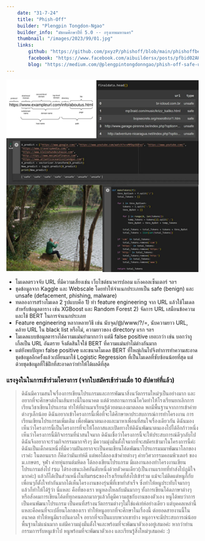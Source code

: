 ```yaml
---
    date: "31-7-24"
    title: "Phish-Off"
    builder: "Plengpin Tongdon-Ngao"
    builder_info: "มัธยมศึกษาปีที่ 5.0 -- กรุงเทพมหานคร"
    thumbnail: "/images/2023/99/01.jpg"
    links:
        github: "https://github.com/pxyzP/phishoff/blob/main/phishoffbert_final.ipynb"
        facebook: "https://www.facebook.com/aibuildersx/posts/pfbid02AH3TWCpCRF6pSAEgREubZwPRwvW8PGzeUALFJaxKor6oPr1DQe3sYkij4L8RjmWrl"
        blog: "https://medium.com/@plengpintongdonngao/phish-off-safe-urls-for-all-25109de06391"
---
```


![image](/images/2023/99/01.jpg)

- โมเดลตรวจจับ URL ที่มีความเสี่ยงเช่น เว็บไซต์ธนาคารปลอม แก๊งคอลเซ็นเตอร์ ฯลฯ
- ชุดข้อมูลจาก Kaggle และ Webscale โดยทำให้จำแนกประเภทเป็น safe (benign) และ unsafe (defacement, phishing, malware)
- ทดลองการสร้างโมเดล 2 รูปแบบคือ 1) ทำ feature engineering จาก URL แล้วใช้โมเดลสำหรับข้อมูลตาราง เช่น XGBoost และ Random Forest 2) จัดการ URL เสมือนข้อความและใช้ BERT ในการจำแนกประเภท
- Feature engineering หลากหลายวิธี เช่น นับจุด/@/www/?/=, นับความยาว URL, คล้าย URL ใน black list หรือไม่, ความยาวของ directory แรก ฯลฯ
- โมเดลแบบข้อมูลตารางได้ความแม่นยำมากกว่า แต่มี false positive เยอะกว่า เช่น บอกว่ากูเกิ้ลเป็น URL อันตราย จึงตัดสินใจใช้ BERT ที่ความแม่นยำไม่ต่างกันมาก
- แต่ยังพบปัญหา false positive และขนาดโมเดล BERT ที่ใหญ่เกินไปจึงทำการทำความสะอาดชุดข้อมูลอีกครั้งแล้วเปลี่ยนมาใช้ Logistic Regression ที่เป็นโมเดลที่ซับซ้อนน้อยที่สุด แต่ด้วยชุดข้อมูลที่ใช้ฝึกที่สะอาดกว่าทำให้ได้ผลดีที่สุด

### แรงจูงในในการเข้าร่วมโครงการ (จากใบสมัครเข้าร่วมเมื่อ 10 สัปดาห์ที่แล้ว)

> ดิฉันมีความสนใจเรื่องการเขียนโปรแกรมและการพัฒนาสิ่งนวัตกรรมใหม่ๆเป็นอย่างมาก และอยากที่จะศึกษาต่อในเส้นทางนี้ในอนาคต แต่ด้วยสถานการณ์โควิดทำให้โรงเรียนยกเลิกการเรียนวิชาเขียนโปรแกรม ทำให้ที่ผ่านมาเรียนรู้ด้วยตนเองมาตลอด พอมีพื้นฐานจากการเข้าค่ายต่างๆเล็กน้อย ดิฉันอยากเข้าโครงการนี้เพื่อที่จะได้ศึกษาหาประสบการณ์การทำโครงงาน การเรียนเขียนโปรแกรมเพิ่มเติม เพื่อพัฒนาตนเองและมาหาเพื่อนที่สนใจเรื่องเดียวกัน ดิฉันมองเห็นว่าโครงการนี้เป็นโครงการที่จะให้โอกาสและเปิดทางให้ดิฉันพัฒนาตนเองไปได้อีกก้าวหนึ่ง เห็นว่าโครงการนี้มีกิจกรรมที่น่าสนใจมาก ดิฉันเชื่อว่าโครงการนี้จะให้ประสบการณ์ดีๆกลับไป ดิฉันจึงอยากจะร่วมกิจกรรมมากจริงๆ มีความมุ่งมั่นตั้งใจมากที่จะสมัครเข้ามาในโครงการนี้ค่ะดิฉันเป็นเด็กคนหนึ่งที่มีความฝันอยากจะเป็นคนเขียนโค้ดพัฒนาโปรแกรมมมาพัฒนาโลกของเราค่ะ ในตอนแรก ก็คิดว่ามันเท่ห์ดี แต่พอได้ลองเข้าค่ายต่างๆ ค่ายวิศวกรรมคอมพิวเตอร์ ของ ม.เกษตร, จุฬา ค่ายหุ่นยนต์มหิดล ได้ลองเขียนโปรแกรม มีผลงานลองทำโครงงานเขียนโปรแกรมส่งไป rsu ได้รองชนะเลิศอันดับหนึ่งด้วยตัวคนเดียว(เป็นงานแรกทที่ทำส่งไปภูมิใจมากค่ะ) แล้วก็ได้เป็นส่วนหนึ่งในทีมnscของโรงเรียนที่ส่งไปเข้าร่วม แม้จะไม่ติดแต่หนูก็กับเพื่อนๆก็ตั้งใจทำกันมากได้เห็นโครงงานของรุ่นพี่ที่เขาทำสำเร็จ ซึ่งทำให้หนูประทับใจมากๆ แล้วก็ทำให้ได้รู้ว่า นี่แหละ คือที่ของเรา หนูหลงใหลกับมันมากๆ ทั้งการเขียนโค้ดภาษาต่างๆ หรือสังคมการเขียนโค้ดที่ทุกคนตลกมากๆแล้วก็ดูมีความสุขกับงานของตัวเอง หนูได้พบว่าการเป็นคนพัฒนาโปรแกรม เป็นคนที่สร้างนวัตกรรมต่างๆไม่ใช่แค่เท่ห์อย่างเดียว แต่บุคคลเหล่านี้แหละคือคนที่จะเปลี่ยนโลกของเรา ทำให้หนูอยากที่จะศึกษาในเรื่องนี้ ต่อยอดสายงานนี้ในอนาคต ทำให้หนูมีแรงบันดาลใจ อยากที่จะเป็นแบบพวกเขาบ้าง หนูอาจจะมีประสบการณ์น้อย พื้นฐานไม่แน่นมาก แต่มีความมุ่งมั่นตั้งใจและพร้อมที่จะพัฒนาตัวเองอยู่เสมอค่ะ หากว่าท่านกรรมการรับหนูเข้าไป หนูพร้อมที่จะพัฒนาตัวเอง และเรียนรู้สิ่งใหม่ๆเสมอค่ะ :)
    